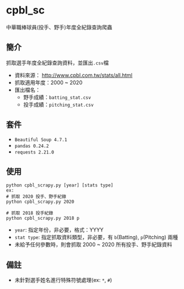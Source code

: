 # cpbl_sc
中華職棒球員(投手、野手)年度全紀錄查詢爬蟲

## 簡介
抓取選手年度全紀錄查詢資料，並匯出`.csv`檔
* 資料來源： http://www.cpbl.com.tw/stats/all.html
* 抓取適用年度：2000 ~ 2020
* 匯出檔名：
  * 野手成績：`batting_stat.csv`
  * 投手成績：`pitching_stat.csv`

## 套件
* `Beautiful Soup 4.7.1`
* `pandas 0.24.2`
* `requests 2.21.0`

## 使用
    python cpbl_scrapy.py [year] [stats type]
    ex:
    # 抓取 2020 投手、野手紀錄
    python cpbl_scrapy.py 2020
    
    # 抓取 2018 投手紀錄
    python cpbl_scrapy.py 2018 p

* `year`: 指定年份，非必要，格式：YYYY
* `stat type`: 指定抓取資料類型，非必要，有 `b`(Batting), `p`(Pitching) 兩種
* 未給予任何參數時，則會抓取 2000 ~ 2020 所有投手、野手紀錄資料

## 備註
* 未針對選手姓名進行特殊符號處理(ex: `*`, `#`)
